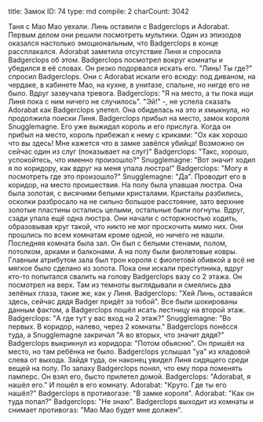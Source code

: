 title:          Замок
ID:             74
type:           md
compile:        2
charCount:      3042


Таня с Мао Мао уехали. Линь оставили с Badgerclops и Adorabat.
Первым делом они решили посмотреть мультики. Один из эпизодов оказался настолько эмоциональным, что Badgerclops в конце рассплакался. Adorabat заметила отсутствие Линя и спросила Badgerclops об этом. Badgerclops посмотрел вокруг комнаты и убедился в её словах. Он резко подорвался искать его. "Линь! Ты где?" спросил Badgerclops. Они с Adorabat искали его всюду: под диваном, на чердаке, в кабинете Мао, на кухне, в унитазе, спальне, но нигде его не было.
Вдруг зазвучала тревога. Badgerclops: "Я на место, а ты пока ищи Линя пока с ним ничего не случилось". "Эй!" -, не успела сказать Adorabat как Badgerclops улетел. Она обиделась на это и хмыкнула, но продолжила поиски Линя.
Badgerclops прибыл на место, замок короля Snugglemagne. Его уже выжидал король и его прислуга. Когда он прибыл на место, король прибежал к нему с криками:
"Ох как хорошо что вы здесь! Мне кажется что в замке завёлся убийца! Возможно он сейчас один из слуг (показывает на слуг)"
Badgerclops: "Такс, хорошо, успокойтесь, что именно произошло?"
Snugglemagne: "Вот значит ходил я по коридору, как вдруг на меня упала люстра!"
Badgerclops: "Могу я посмотреть где это произошло?"
Snugglemagne: "Да". Проводит его в коридор, на место проишествия.
На полу была упавшая люстра. Она была золотая, с висячими белыми кристалами. Кристалы разбились, осколки разбросало на не сильно большое расстояние, зато верхние золотые пластины остались целыми, остальные были погнуты.
Вдруг, сзади упала ещё одна люстра. Они начали с осторжностью ходить, образовывая круг такой, что никто не мог проскочить мимо них. Они прошлись по всем комнатам кроме одной, но ничего не нашли. Последняя комната была зал. Он был с белыми стенами, полом, потолком, арками и балконами. А на полу были фиолетовые ковры. Главным атрибутом зала был трон короля с фиолетовй обивкой а всё не мягкое было сделано из золота. Пока они искали преступника, вдруг кто-то попытался свалить на голову Badgerclops вазу со 2 этажа. Он посмотрел на верх. Там из темноты выглядывали и смеялись два зелёных глаза, такие же, как у Линя.
Badgerclops: "Хей Линь, оставайся здесь, сейчас дядя Badger придёт за тобой". Все были шокированы данным фактом, а Badgerclops пошёл исать лестницу на второй этаж.
Badgerclops: "А где тут у вас вход на 2 этаж?"
Snugglemagne: "Во первых. В коридор, налево, через 2 комнаты." Badgerclops понёсся туда, а Snugglemagne закричал "А во вторых, что значит дядя?"
Badgerclops выкрикнул из коридора: "Потом обьясню".
Он пришёл на место, но там ребёнка не было. Badgerclops услышал "уа" из кладовой слева от выхода. Зайдя туда, он наконец увидел Линя сидящего среди вещей на полу. По запаху Badgerclops понял, что ему пора поменять памперс. Он взял его, бысто прилетел домой.
Badgerclops: "Adorabat, я нашёл его." И пошёл в его комнату.
Adorabat: "Круто. Где ты его нашёл?"
Badgerclops в противогазе: "В замке короля".
Adorabat: "Как он туда попал?"
Badgerclops: "Не знаю".
Badgerclops выходит из комнаты и снимает противогаз: "Мао Мао будет мне должен".